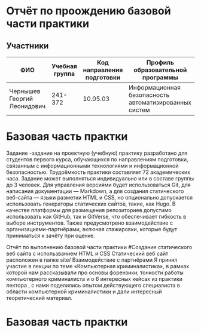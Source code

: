 # Отчёт по проождению базовой части практики

## Участники

| ФИО | Учебная группа | Код направления подготовки | Профиль образовательной программы |
|-|-|-|-|
| Чернышев Георгий Леонидович |241-372|10.05.03|Информационная безопасность автоматизированных систем|

# Базовая часть практки
Задание -задание на проектную (учебную) практику разработано для студентов первого курса, обучающихся по направлениям подготовки, связанным с информационными технологиями и информационной безопасностью. Трудоёмкость практики составляет 72 академических часа. Задание может выполняться индивидуально или в составе группы до 3 человек. Для управления версиями будет использоваться Git, для написания документации — Markdown, а для создания статического веб-сайта — языки разметки HTML и CSS, но опционально допускается использовать генераторы статических сайтов, такие, как Hugo. В качестве платформы для размещения репозиториев допустимо использовать как GitHub, так и GitVerse, что обеспечивает гибкость в выборе инструментов. Также предусмотрено взаимодействие с организациями-партнёрами, включая стажировки, которые будут приниматься к зачёту при оценке.

Отчёт по выполнению базовой части практики 
#Создание статического веб сайта с использванием HTML и CSS
Статический веб сайт расположен в папке site/
Взаимодействие с партнёрами 
Я принял участие в лекции по теме «Компьютерная криминалистика», в рамках которой нам рассказывали про основы форензики, тонкости работы компьютерного криминалиста и о 6 интересных кейсах из практики лектора , с нами поделились опытом действующего специалиста в области компьютерной криминалистики и дали интересный теоретический материал. 

# Базовая часть практки
